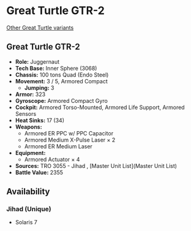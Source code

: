 # Great Turtle GTR-2 

[Other Great Turtle variants](../great_turtle.md) 

## Great Turtle GTR-2 

- **Role:** Juggernaut 
- **Tech Base:** Inner Sphere (3068) 
- **Chassis:** 100 tons Quad (Endo Steel) 
- **Movement:** 3 / 5, Armored Compact 
  - **Jumping:** 3 
- **Armor:** 323 
- **Gyroscope:** Armored Compact Gyro 
- **Cockpit:** Armored Torso-Mounted, Armored Life Support, Armored Sensors 
- **Heat Sinks:** 17 (34) 
- **Weapons:** 
  - Armored ER PPC w/ PPC Capacitor 
  - Armored Medium X-Pulse Laser × 2 
  - Armored ER Medium Laser 
- **Equipment:** 
  - Armored Actuator × 4 
- **Sources:** TRO 3055 - Jihad , [Master Unit List](Master Unit List) 
- **Battle Value:** 2355 

## Availability 

### Jihad (Unique) 

- Solaris 7 

